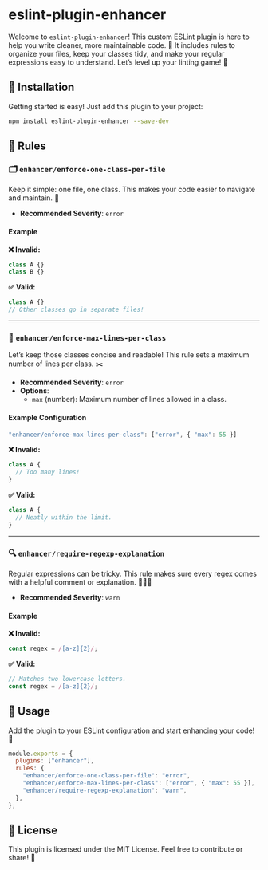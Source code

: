 # eslint-plugin-enhancer

Welcome to `eslint-plugin-enhancer`! This custom ESLint plugin is here to help you write cleaner, more maintainable code. 🌟 It includes rules to organize your files, keep your classes tidy, and make your regular expressions easy to understand. Let’s level up your linting game! 🎉

## 🔧 Installation

Getting started is easy! Just add this plugin to your project:

```bash
npm install eslint-plugin-enhancer --save-dev
```

## 📜 Rules

### 🗂️ `enhancer/enforce-one-class-per-file`

Keep it simple: one file, one class. This makes your code easier to navigate and maintain. 💼

- **Recommended Severity**: `error`

#### Example
**❌ Invalid:**
```javascript
class A {}
class B {}
```

**✅ Valid:**
```javascript
class A {}
// Other classes go in separate files!
```

---

### 📏 `enhancer/enforce-max-lines-per-class`

Let’s keep those classes concise and readable! This rule sets a maximum number of lines per class. ✂️

- **Recommended Severity**: `error`
- **Options**:
  - `max` (number): Maximum number of lines allowed in a class.

#### Example Configuration
```javascript
"enhancer/enforce-max-lines-per-class": ["error", { "max": 55 }]
```

**❌ Invalid:**
```javascript
class A {
  // Too many lines!
}
```

**✅ Valid:**
```javascript
class A {
  // Neatly within the limit.
}
```

---

### 🔍 `enhancer/require-regexp-explanation`

Regular expressions can be tricky. This rule makes sure every regex comes with a helpful comment or explanation. 🧙‍♂️✨

- **Recommended Severity**: `warn`

#### Example
**❌ Invalid:**
```javascript
const regex = /[a-z]{2}/;
```

**✅ Valid:**
```javascript
// Matches two lowercase letters.
const regex = /[a-z]{2}/;
```

## 🎯 Usage

Add the plugin to your ESLint configuration and start enhancing your code! 🚀

```javascript
module.exports = {
  plugins: ["enhancer"],
  rules: {
    "enhancer/enforce-one-class-per-file": "error",
    "enhancer/enforce-max-lines-per-class": ["error", { "max": 55 }],
    "enhancer/require-regexp-explanation": "warn",
  },
};
```

## 📜 License

This plugin is licensed under the MIT License. Feel free to contribute or share! 💖